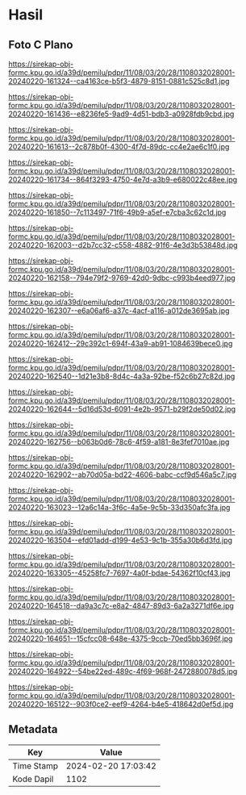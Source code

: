 # Hasil

## Foto C Plano

https://sirekap-obj-formc.kpu.go.id/a39d/pemilu/pdpr/11/08/03/20/28/1108032028001-20240220-161324--ca4163ce-b5f3-4879-8151-0881c525c8d1.jpg

https://sirekap-obj-formc.kpu.go.id/a39d/pemilu/pdpr/11/08/03/20/28/1108032028001-20240220-161436--e8236fe5-9ad9-4d51-bdb3-a0928fdb9cbd.jpg

https://sirekap-obj-formc.kpu.go.id/a39d/pemilu/pdpr/11/08/03/20/28/1108032028001-20240220-161613--2c878b0f-4300-4f7d-89dc-cc4e2ae6c1f0.jpg

https://sirekap-obj-formc.kpu.go.id/a39d/pemilu/pdpr/11/08/03/20/28/1108032028001-20240220-161734--864f3293-4750-4e7d-a3b9-e680022c48ee.jpg

https://sirekap-obj-formc.kpu.go.id/a39d/pemilu/pdpr/11/08/03/20/28/1108032028001-20240220-161850--7c113497-71f6-49b9-a5ef-e7cba3c62c1d.jpg

https://sirekap-obj-formc.kpu.go.id/a39d/pemilu/pdpr/11/08/03/20/28/1108032028001-20240220-162003--d2b7cc32-c558-4882-91f6-4e3d3b53848d.jpg

https://sirekap-obj-formc.kpu.go.id/a39d/pemilu/pdpr/11/08/03/20/28/1108032028001-20240220-162158--794e79f2-9769-42d0-9dbc-c993b4eed977.jpg

https://sirekap-obj-formc.kpu.go.id/a39d/pemilu/pdpr/11/08/03/20/28/1108032028001-20240220-162307--e6a06af6-a37c-4acf-a116-a012de3695ab.jpg

https://sirekap-obj-formc.kpu.go.id/a39d/pemilu/pdpr/11/08/03/20/28/1108032028001-20240220-162412--29c392c1-694f-43a9-ab91-1084639bece0.jpg

https://sirekap-obj-formc.kpu.go.id/a39d/pemilu/pdpr/11/08/03/20/28/1108032028001-20240220-162540--1d21e3b8-8d4c-4a3a-92be-f52c6b27c82d.jpg

https://sirekap-obj-formc.kpu.go.id/a39d/pemilu/pdpr/11/08/03/20/28/1108032028001-20240220-162644--5d16d53d-6091-4e2b-9571-b29f2de50d02.jpg

https://sirekap-obj-formc.kpu.go.id/a39d/pemilu/pdpr/11/08/03/20/28/1108032028001-20240220-162756--b063b0d6-78c6-4f59-a181-8e3fef7010ae.jpg

https://sirekap-obj-formc.kpu.go.id/a39d/pemilu/pdpr/11/08/03/20/28/1108032028001-20240220-162902--ab70d05a-bd22-4606-babc-ccf9d546a5c7.jpg

https://sirekap-obj-formc.kpu.go.id/a39d/pemilu/pdpr/11/08/03/20/28/1108032028001-20240220-163023--12a6c14a-3f6c-4a5e-9c5b-33d350afc3fa.jpg

https://sirekap-obj-formc.kpu.go.id/a39d/pemilu/pdpr/11/08/03/20/28/1108032028001-20240220-163504--efd01add-d199-4e53-9c1b-355a30b6d3fd.jpg

https://sirekap-obj-formc.kpu.go.id/a39d/pemilu/pdpr/11/08/03/20/28/1108032028001-20240220-163305--45258fc7-7697-4a0f-bdae-54362f10cf43.jpg

https://sirekap-obj-formc.kpu.go.id/a39d/pemilu/pdpr/11/08/03/20/28/1108032028001-20240220-164518--da9a3c7c-e8a2-4847-89d3-6a2a3271df6e.jpg

https://sirekap-obj-formc.kpu.go.id/a39d/pemilu/pdpr/11/08/03/20/28/1108032028001-20240220-164651--15cfcc08-648e-4375-9ccb-70ed5bb3696f.jpg

https://sirekap-obj-formc.kpu.go.id/a39d/pemilu/pdpr/11/08/03/20/28/1108032028001-20240220-164922--54be22ed-489c-4f69-968f-2472880078d5.jpg

https://sirekap-obj-formc.kpu.go.id/a39d/pemilu/pdpr/11/08/03/20/28/1108032028001-20240220-165122--903f0ce2-eef9-4264-b4e5-418642d0ef5d.jpg


## Metadata

| Key        | Value               |
| ---------- | ------------------- |
| Time Stamp | 2024-02-20 17:03:42 |
| Kode Dapil | 1102                |



